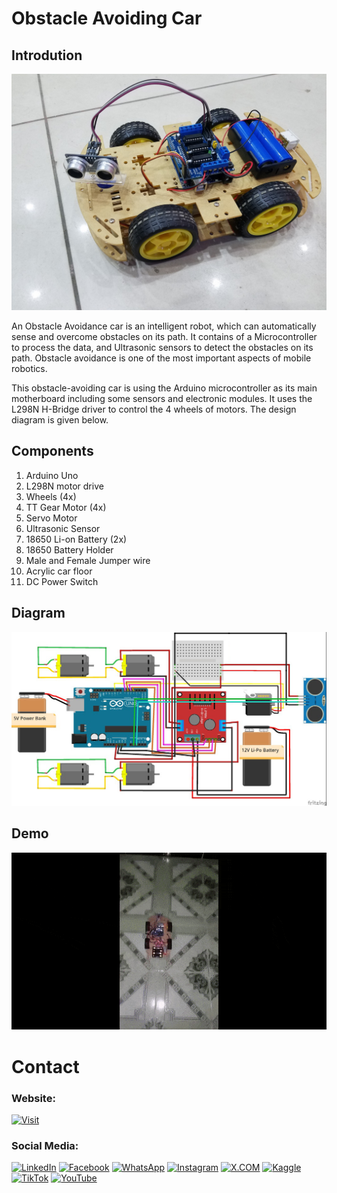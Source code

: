 # Obstacle Avoiding Car

## Introdution

![Diagram](github-readme-contents/banner.jpg)

An Obstacle Avoidance car is an intelligent robot, which can automatically sense and overcome obstacles on its path. It contains of a Microcontroller to process the data, and Ultrasonic sensors to detect the obstacles on its path. Obstacle avoidance is one of the most important aspects of mobile robotics.

This obstacle-avoiding car is using the Arduino microcontroller as its main motherboard including some sensors and electronic modules. It uses the L298N H-Bridge driver to control the 4 wheels of motors. The design diagram is given below.

## Components

1) Arduino Uno
2) L298N motor drive
3) Wheels (4x)
4) TT Gear Motor (4x)
5) Servo Motor
6) Ultrasonic Sensor
6) 18650 Li-on Battery (2x)
7) 18650 Battery Holder
8) Male and Female Jumper wire
9) Acrylic car floor
10) DC Power Switch

## Diagram

![Diagram](github-readme-contents/diagram.jpg)


## Demo

![Diagram](github-readme-contents/demo.gif)

# Contact

### Website: 

[![Visit](https://img.shields.io/badge/Visit%3A%20www.gunarakulan.info-%23E01E5A?style=flat&logo=realm&logoColor=white)](https://www.gunarakulan.info)

### Social Media:

[![LinkedIn](https://img.shields.io/badge/-LinkedIn-0A66C2?style=for-the-badge&logo=linkedin&logoColor=white)](https://www.linkedin.com/in/gunarakulangunaretnam)
[![Facebook](https://img.shields.io/badge/-Facebook-196dcc?style=for-the-badge&logo=facebook&logoColor=white)](https://www.facebook.com/gunarakulangunaretnam)
[![WhatsApp](https://img.shields.io/badge/-WhatsApp-07a647?style=for-the-badge&logo=whatsapp&logoColor=white)](https://wa.me/94740001141?text=WhatsApp%3A%20%2B9740001141)
[![Instagram](https://img.shields.io/badge/-Instagram-bd3651?style=for-the-badge&logo=instagram&logoColor=white)](https://www.instagram.com/gunarakulangunaretnam)
[![X.COM](https://img.shields.io/badge/-X.COM-0066ff?style=for-the-badge&logo=x&logoColor=white)](https://x.com/gunarakulangr)
[![Kaggle](https://img.shields.io/badge/-Kaggle-3295bd?style=for-the-badge&logo=kaggle&logoColor=white)](https://www.kaggle.com/gunarakulangr)
[![TikTok](https://img.shields.io/badge/-TikTok-579ea3?style=for-the-badge&logo=tiktok&logoColor=white)](https://www.tiktok.com/@gunarakulangunaretnam)
[![YouTube](https://img.shields.io/badge/-YouTube-a82121?style=for-the-badge&logo=youtube&logoColor=white)](https://www.youtube.com/channel/UCjMOdgHFAjAdBKiqV8y2Tww)
